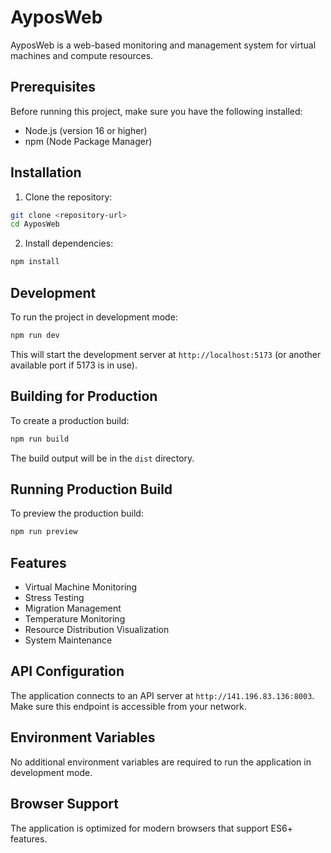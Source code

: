 # AyposWeb

AyposWeb is a web-based monitoring and management system for virtual machines and compute resources.

## Prerequisites

Before running this project, make sure you have the following installed:
- Node.js (version 16 or higher)
- npm (Node Package Manager)

## Installation

1. Clone the repository:
```bash
git clone <repository-url>
cd AyposWeb
```

2. Install dependencies:
```bash
npm install
```

## Development

To run the project in development mode:

```bash
npm run dev
```

This will start the development server at `http://localhost:5173` (or another available port if 5173 is in use).

## Building for Production

To create a production build:

```bash
npm run build
```

The build output will be in the `dist` directory.

## Running Production Build

To preview the production build:

```bash
npm run preview
```

## Features

- Virtual Machine Monitoring
- Stress Testing
- Migration Management
- Temperature Monitoring
- Resource Distribution Visualization
- System Maintenance

## API Configuration

The application connects to an API server at `http://141.196.83.136:8003`. Make sure this endpoint is accessible from your network.

## Environment Variables

No additional environment variables are required to run the application in development mode.

## Browser Support

The application is optimized for modern browsers that support ES6+ features.

